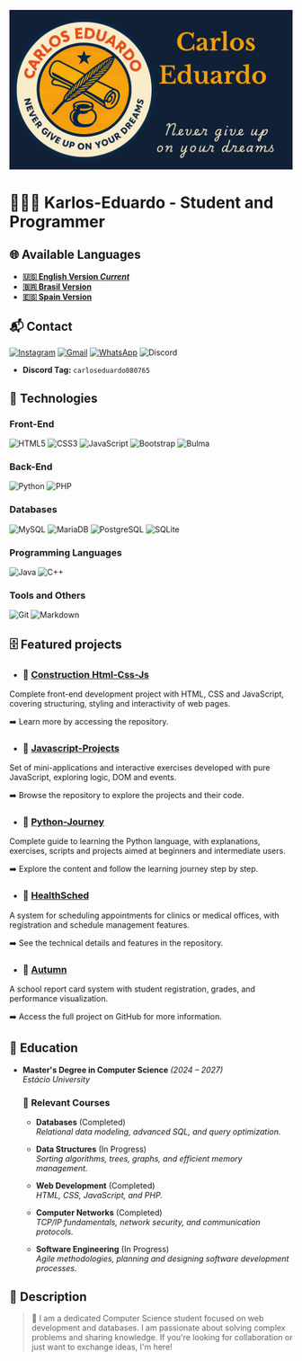 ![BannerGit](./assets/BannerGit.png)

# 🧑🏼‍💻 Karlos-Eduardo - Student and Programmer

## 🌐 Available Languages

- **[🇺🇸 English Version *Current*](https://github.com/Karlos-Eduardo-Mrqs/Karlos-Eduardo-Mrqs/blob/main/README.md)**
- **[🇧🇷 Brasil Version](https://github.com/Karlos-Eduardo-Mrqs/Karlos-Eduardo-Mrqs/blob/main/README-BR.md)**
- **[🇪🇸 Spain Version](https://github.com/Karlos-Eduardo-Mrqs/Karlos-Eduardo-Mrqs/blob/main/README-ES.md)**

## 📬 Contact 

[![Instagram](https://img.shields.io/badge/Instagram-E4405F?style=for-the-badge&logo=instagram&logoColor=white)](https://www.instagram.com/karlosmrqsdev/)
[![Gmail](https://img.shields.io/badge/Gmail-D14836?style=for-the-badge&logo=gmail&logoColor=white)](mailto:cadumcarlos@gmail.com)
[![WhatsApp](https://img.shields.io/badge/WhatsApp-25D366?style=for-the-badge&logo=whatsapp&logoColor=white)](https://wa.me/5521979667744)
![Discord](https://img.shields.io/badge/Discord-7289DA?style=for-the-badge&logo=discord&logoColor=white)

- **Discord Tag:** `carloseduardo080765`

## 📱 Technologies

### Front-End

![HTML5](https://img.shields.io/badge/HTML5-E34F26?style=for-the-badge&logo=html5&logoColor=white) ![CSS3](https://img.shields.io/badge/CSS3-1572B6?style=for-the-badge&logo=css3&logoColor=white)  ![JavaScript](https://img.shields.io/badge/JavaScript-323330?style=for-the-badge&logo=javascript&logoColor=F7DF1E)  ![Bootstrap](https://img.shields.io/badge/Bootstrap-563D7C?style=for-the-badge&logo=bootstrap&logoColor=white) ![Bulma](https://img.shields.io/badge/bulma-00D0B1?style=for-the-badge&logo=bulma&logoColor=white)

### Back-End

![Python](https://img.shields.io/badge/Python-3776AB?style=for-the-badge&logo=python&logoColor=white) ![PHP](https://img.shields.io/badge/PHP-777BB4?style=for-the-badge&logo=php&logoColor=white)  

### Databases

![MySQL](https://img.shields.io/badge/MySQL-005C84?style=for-the-badge&logo=mysql&logoColor=white)  ![MariaDB](https://img.shields.io/badge/MariaDB-003545?style=for-the-badge&logo=mariadb&logoColor=white) ![PostgreSQL](https://img.shields.io/badge/PostgreSQL-316192?style=for-the-badge&logo=postgresql&logoColor=white) ![SQLite](https://img.shields.io/badge/sqlite-%2307405e.svg?style=for-the-badge&logo=sqlite&logoColor=white)  

### Programming Languages

![Java](https://img.shields.io/badge/Java-ED8B00?style=for-the-badge&logo=openjdk&logoColor=white) ![C++](https://img.shields.io/badge/C%2B%2B-00599C?style=for-the-badge&logo=c%2B%2B&logoColor=white)  

### Tools and Others

![Git](https://img.shields.io/badge/Git-F05032?style=for-the-badge&logo=git&logoColor=white) ![Markdown](https://img.shields.io/badge/Markdown-000000?style=for-the-badge&logo=markdown&logoColor=white)

## 🗄️ Featured projects

- ### 📁 [Construction Html-Css-Js](https://github.com/Karlos-Eduardo-Mrqs/Construction-Html-Css-Javascript)

Complete front-end development project with HTML, CSS and JavaScript, covering structuring, styling and interactivity of web pages.

➡️ Learn more by accessing the repository.

- ### 💼 [Javascript-Projects](https://github.com/Karlos-Eduardo-Mrqs/Javascript-Projects)

Set of mini-applications and interactive exercises developed with pure JavaScript, exploring logic, DOM and events.

➡️ Browse the repository to explore the projects and their code.

- ### 🐍 [Python-Journey](https://github.com/Karlos-Eduardo-Mrqs/Python-Journey)

Complete guide to learning the Python language, with explanations, exercises, scripts and projects aimed at beginners and intermediate users.

➡️ Explore the content and follow the learning journey step by step.

- ### 🥼 [HealthSched](https://github.com/Karlos-Eduardo-Mrqs/Scheduling_Project-HealthSched)

A system for scheduling appointments for clinics or medical offices, with registration and schedule management features.

➡️ See the technical details and features in the repository.

- ### 🏫 [Autumn](https://github.com/Karlos-Eduardo-Mrqs/Bulletin_Project)

A school report card system with student registration, grades, and performance visualization.

➡️ Access the full project on GitHub for more information.

## 📘 Education

- **Master's Degree in Computer Science** *(2024 – 2027)*  
  *Estácio University*

  ### 🎒 Relevant Courses
  
  - **Databases** (Completed)  
    *Relational data modeling, advanced SQL, and query optimization.*

  - **Data Structures** (In Progress)  
    *Sorting algorithms, trees, graphs, and efficient memory management.*

  - **Web Development** (Completed)  
    *HTML, CSS, JavaScript, and PHP.*

  - **Computer Networks** (Completed)  
    *TCP/IP fundamentals, network security, and communication protocols.*

  - **Software Engineering** (In Progress)  
    *Agile methodologies, planning and designing software development processes.*

## 📝 Description

> 🚀 I am a dedicated Computer Science student focused on web development and databases. I am passionate about solving complex problems and sharing knowledge. If you're looking for collaboration or just want to exchange ideas, I'm here!